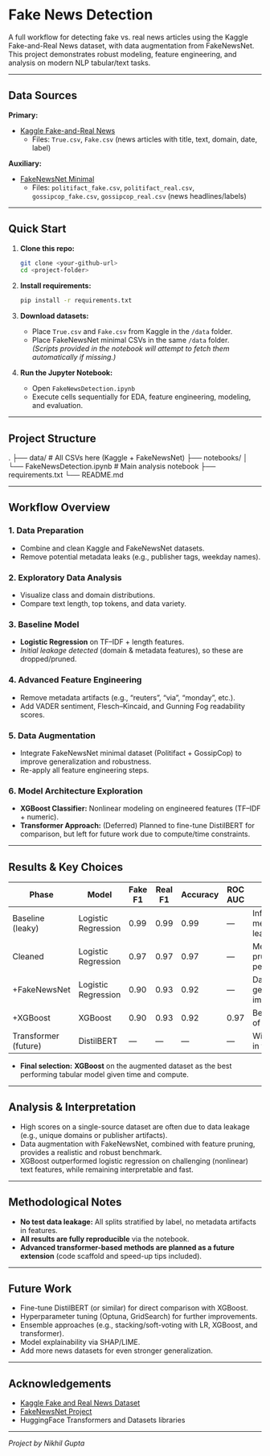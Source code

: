 # Fake News Detection 

A full workflow for detecting fake vs. real news articles using the Kaggle Fake-and-Real News dataset, with data augmentation from FakeNewsNet. This project demonstrates robust modeling, feature engineering, and analysis on modern NLP tabular/text tasks.

---

## Data Sources

**Primary:**  
- [Kaggle Fake-and-Real News](https://www.kaggle.com/datasets/clmentbisaillon/fake-and-real-news)  
  - Files: `True.csv`, `Fake.csv` (news articles with title, text, domain, date, label)

**Auxiliary:**  
- [FakeNewsNet Minimal](https://github.com/KaiDMML/FakeNewsNet)  
  - Files: `politifact_fake.csv`, `politifact_real.csv`, `gossipcop_fake.csv`, `gossipcop_real.csv` (news headlines/labels)

---

## Quick Start

1. **Clone this repo:**
    ```bash
    git clone <your-github-url>
    cd <project-folder>
    ```

2. **Install requirements:**  
    ```bash
    pip install -r requirements.txt
    ```

3. **Download datasets:**
    - Place `True.csv` and `Fake.csv` from Kaggle in the `/data` folder.
    - Place FakeNewsNet minimal CSVs in the same `/data` folder.  
      *(Scripts provided in the notebook will attempt to fetch them automatically if missing.)*

4. **Run the Jupyter Notebook:**  
    - Open `FakeNewsDetection.ipynb`  
    - Execute cells sequentially for EDA, feature engineering, modeling, and evaluation.

---

## Project Structure
.
├── data/ # All CSVs here (Kaggle + FakeNewsNet)
├── notebooks/
│ └── FakeNewsDetection.ipynb # Main analysis notebook
├── requirements.txt
└── README.md


---

## Workflow Overview

### **1. Data Preparation**
- Combine and clean Kaggle and FakeNewsNet datasets.
- Remove potential metadata leaks (e.g., publisher tags, weekday names).

### **2. Exploratory Data Analysis**
- Visualize class and domain distributions.
- Compare text length, top tokens, and data variety.

### **3. Baseline Model**
- **Logistic Regression** on TF–IDF + length features.
- *Initial leakage detected* (domain & metadata features), so these are dropped/pruned.

### **4. Advanced Feature Engineering**
- Remove metadata artifacts (e.g., “reuters”, “via”, “monday”, etc.).
- Add VADER sentiment, Flesch–Kincaid, and Gunning Fog readability scores.

### **5. Data Augmentation**
- Integrate FakeNewsNet minimal dataset (Politifact + GossipCop) to improve generalization and robustness.
- Re-apply all feature engineering steps.

### **6. Model Architecture Exploration**
- **XGBoost Classifier:** Nonlinear modeling on engineered features (TF–IDF + numeric).
- **Transformer Approach:** (Deferred) Planned to fine-tune DistilBERT for comparison, but left for future work due to compute/time constraints.

---

## Results & Key Choices

| Phase               | Model                | Fake F1 | Real F1 | Accuracy | ROC AUC | Notes                                      |
|---------------------|---------------------|---------|---------|----------|---------|--------------------------------------------|
| Baseline (leaky)    | Logistic Regression | 0.99    | 0.99    | 0.99     | —       | Inflated by metadata/domain leakage        |
| Cleaned             | Logistic Regression | 0.97    | 0.97    | 0.97     | —       | Metadata pruned, realistic performance     |
| +FakeNewsNet        | Logistic Regression | 0.90    | 0.93    | 0.92     | —       | Data richer, generalization improved       |
| +XGBoost            | XGBoost             | 0.90    | 0.93    | 0.92     | 0.97    | Best compromise of recall & speed          |
| Transformer (future)| DistilBERT          | —       | —       | —        | —       | Will be compared in future work            |

- **Final selection:** **XGBoost** on the augmented dataset as the best performing tabular model given time and compute.

---

## Analysis & Interpretation

- High scores on a single-source dataset are often due to data leakage (e.g., unique domains or publisher artifacts).
- Data augmentation with FakeNewsNet, combined with feature pruning, provides a realistic and robust benchmark.
- XGBoost outperformed logistic regression on challenging (nonlinear) text features, while remaining interpretable and fast.

---

## Methodological Notes

- **No test data leakage:** All splits stratified by label, no metadata artifacts in features.
- **All results are fully reproducible** via the notebook.
- **Advanced transformer-based methods are planned as a future extension** (code scaffold and speed-up tips included).

---

## Future Work

- Fine-tune DistilBERT (or similar) for direct comparison with XGBoost.
- Hyperparameter tuning (Optuna, GridSearch) for further improvements.
- Ensemble approaches (e.g., stacking/soft-voting with LR, XGBoost, and transformer).
- Model explainability via SHAP/LIME.
- Add more news datasets for even stronger generalization.

---

## Acknowledgements

- [Kaggle Fake and Real News Dataset](https://www.kaggle.com/datasets/clmentbisaillon/fake-and-real-news)
- [FakeNewsNet Project](https://github.com/KaiDMML/FakeNewsNet)
- HuggingFace Transformers and Datasets libraries

---

*Project by Nikhil Gupta*
